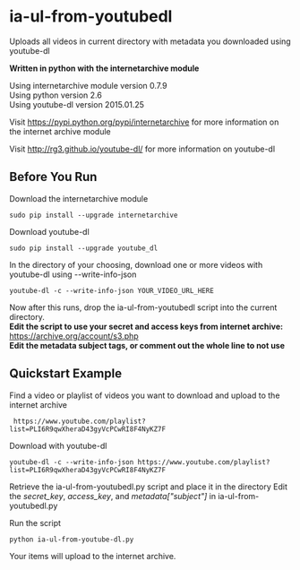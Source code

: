 ia-ul-from-youtubedl
================

Uploads all videos in current directory with metadata you downloaded using youtube-dl

**Written in python with the internetarchive module**

Using internetarchive module version 0.7.9  
Using python version 2.6  
Using youtube-dl version 2015.01.25  

Visit https://pypi.python.org/pypi/internetarchive for more information on the internet archive module

Visit http://rg3.github.io/youtube-dl/ for more information on youtube-dl

## Before You Run

Download the internetarchive module

	sudo pip install --upgrade internetarchive

Download youtube-dl
	
	sudo pip install --upgrade youtube_dl

In the directory of your choosing, download one or more videos with youtube-dl using --write-info-json

	youtube-dl -c --write-info-json YOUR_VIDEO_URL_HERE

Now after this runs, drop the ia-ul-from-youtubedl script into the current directory.  
**Edit the script to use your secret and access keys from internet archive:** https://archive.org/account/s3.php  
**Edit the metadata subject tags, or comment out the whole line to not use**

## Quickstart Example

Find a video or playlist of videos you want to download and upload to the internet archive

	 https://www.youtube.com/playlist?list=PLI6R9qwXheraD43gyVcPCwRI8F4NyKZ7F

Download with youtube-dl

	youtube-dl -c --write-info-json https://www.youtube.com/playlist?list=PLI6R9qwXheraD43gyVcPCwRI8F4NyKZ7F

Retrieve the ia-ul-from-youtubedl.py script and place it in the directory
Edit the *secret_key*, *access_key*, and *metadata["subject"]* in ia-ul-from-youtubedl.py

Run the script

	python ia-ul-from-youtube-dl.py

Your items will upload to the internet archive.
